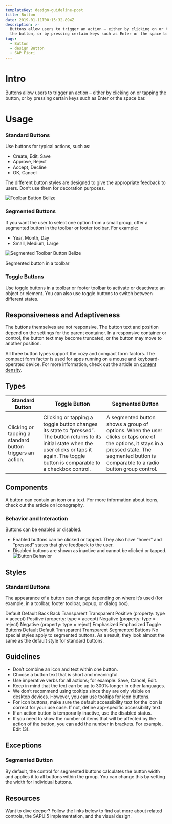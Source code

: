 ```yaml
---
templateKey: design-guideline-post
title: Button
date: 2019-01-11T00:15:32.894Z
description: >-
  Buttons allow users to trigger an action – either by clicking on or tapping
  the button, or by pressing certain keys such as Enter or the space bar. 
tags:
  - Button
  - design Button
  - SAP Fiori
---
```


# Intro

Buttons allow users to trigger an action – either by clicking on or tapping the button, or by pressing certain keys such as Enter or the space bar. 

# Usage

### Standard Buttons

Use buttons for typical actions, such as:

- Create, Edit, Save
- Approve, Reject
- Accept, Decline
- OK, Cancel

The different button styles are designed to give the appropriate feedback to users. Don’t use them for decoration purposes.


![Toolbar Button Belize](/img/toolbarbuttons1-Belize.png "Toolbar Button Belize")



### Segmented Buttons
If you want the user to select one option from a small group, offer a segmented button in the toolbar or footer toolbar. For example:

- Year, Month, Day
- Small, Medium, Large


![Segmented Toolbar Button Belize](/img/SegmentedButton_Toolbar-Belize.png "Segmented Toolbar Button Belize")

Segmented button in a toolbar

### Toggle Buttons
Use toggle buttons in a toolbar or footer toolbar to activate or deactivate an object or element. You can also use toggle buttons to switch between different states.

## Responsiveness and Adaptiveness
The buttons themselves are not responsive. The button text and position depend on the settings for the parent container. In a responsive container or control, the button text may become truncated, or the button may move to another position.

All three button types support the cozy and compact form factors. The compact form factor is used for apps running on a mouse and keyboard-operated device. For more information, check out the article on [content density](https://experience.sap.com/fiori-design-web/cozy-compact/).


## Types
| Standard Button | Toggle Button | Segmented Button |
| -------- | ----------- |  ----------- |
|  |  | |
| Clicking or tapping a standard button triggers an action. | Clicking or tapping a toggle button changes its state to “pressed”. The button returns to its initial state when the user clicks or taps it again. The toggle button is comparable to a checkbox control. | A segmented button shows a group of options. When the user clicks or taps one of the options, it stays in a pressed state. The segmented button is comparable to a radio button group control. |




## Components
A button can contain an icon or a text. For more information about icons, check out the article on iconography.

### Behavior and Interaction
Buttons can be enabled or disabled.

 - Enabled buttons can be clicked or tapped. They also have “hover” and “pressed” states that give feedback to the user.
 - Disabled buttons are shown as inactive and cannot be clicked or tapped.
![Button Behavior](/img/Button_Behavior.png "Button Behavior")


## Styles
### Standard Buttons
The appearance of a button can change depending on where it’s used (for example, in a toolbar, footer toolbar, popup, or dialog box).

Default
Default
Back
Back
Transparent
Transparent
Positive (property: type = accept)
Positive (property: type = accept)
Negative (property: type = reject)
Negative (property: type = reject)
Emphasized
Emphasized
Toggle Buttons
Default
Default
Transparent
Transparent
Segmented Buttons
No special styles apply to segmented buttons. As a result, they look almost the same as the default style for standard buttons.

## Guidelines
- Don’t combine an icon and text within one button.
- Choose a button text that is short and meaningful.
- Use imperative verbs for all actions; for example: Save, Cancel, Edit.
- Keep in mind that the text can be up to 300% longer in other languages.
- We don’t recommend using tooltips since they are only visible on desktop devices. However, you can use tooltips for icon buttons.
- For icon buttons, make sure the default accessibility text for the icon is correct for your use case. If not, define app-specific accessibility text.
- If an action button is temporarily inactive, use the disabled status.
- If you need to show the number of items that will be affected by the action of the button, you can add the number in brackets. For example, Edit (3).

## Exceptions
### Segmented Button
By default, the control for segmented buttons calculates the button width and applies it to all buttons within the group. You can change this by setting the width for individual buttons.

## Resources
Want to dive deeper? Follow the links below to find out more about related controls, the SAPUI5 implementation, and the visual design.
